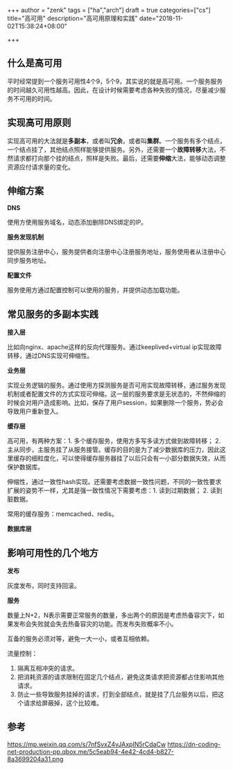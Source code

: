 +++
author = "zenk"
tags = ["ha","arch"]
draft = true
categories=["cs"]
title="高可用"
description="高可用原理和实践"
date="2018-11-02T15:38:24+08:00"

+++

## 什么是高可用

平时经常提到一个服务可用性4个9，5个9，其实说的就是高可用。一个服务服务的时间越久可用性越高。因此，在设计时候需要考虑各种失败的情况，尽量减少服务不可用的时间。

## 实现高可用原则

实现高可用的大法就是**多副本**，或者叫**冗余**，或者叫**集群**。一个服务有多个结点，一个结点挂了，其他结点照样能够提供服务。另外，还需要一个**故障转移**大法，不然请求都打向那个挂的结点，照样是失败。最后，还需要**伸缩**大法，能够动态调整资源应付请求量的变化。

## 伸缩方案

**DNS**

使用方使用服务域名，动态添加删除DNS绑定的IP。

**服务发现机制**

提供服务注册中心，服务提供者向注册中心注册服务地址，服务使用者从注册中心同步服务地址。

**配置文件**

服务使用方通过配置控制可以使用的服务，并提供动态加载功能。

## 常见服务的多副本实践

**接入层**

比如向nginx、apache这样的反向代理服务。通过keeplived+virtual ip实现故障转移，通过DNS实现可伸缩性。

**业务层**

实现业务逻辑的服务。通过使用方探测服务是否可用实现故障转移，通过服务发现机制或者配置文件的方式实现可伸缩。这一层的服务要求是无状态的，不然伸缩的时候会对用户造成影响。比如，保存了用户session，如果删除一个服务，势必会导致用户重新登入。

**缓存层**

高可用，有两种方案：1. 多个缓存服务，使用方多写多读方式做到故障转移； 2. 主从同步，主服务挂了从服务接管。缓存的目的是为了减少数据库的压力，因此这里缓存的细粒度化，可以使得缓存服务器挂了以后只会有一小部分数据失效，从而保护数据库。

伸缩性，通过一致性hash实现。还需要考虑数据一致性问题，不同的一致性要求扩展的姿势不一样，尤其是强一致性情况下需要考虑：1. 读到过期数据； 2. 读到脏数据。

常用的缓存服务：memcached、redis。

**数据库层**

## 影响可用性的几个地方

**发布**

灰度发布，同时支持回滚。

**服务**

数量上N+2，N表示需要正常服务的数量，多出两个的原因是考虑热备容灾下，如果发布会失败就会失去热备容灾的功能。而发布失败概率不小。

互备的服务必须对等，避免一大一小，或者互相依赖。

流量控制：
1. 隔离互相冲突的请求。
2. 把消耗资源的请求限制在固定几个结点，避免这类请求把资源都占住影响其他请求。
3. 防止一些导致服务挂掉的请求，打到全部结点，就是挂了几台服务以后，把这个请求给屏蔽掉，这个比较难。

## 参考

https://mp.weixin.qq.com/s/7nfSvxZ4vJAxpIN5rCdaCw
https://dn-coding-net-production-pp.qbox.me/5c5eab94-4e42-4cd4-b827-8a3699204a31.png

